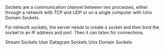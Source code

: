 Sockets are a communication channel between two processes, either through a network with TCP and UDP or on a single computer with Unix Domain Sockets.

For network sockets, the server needs to create a socket and then bind the socket to an IP address and port. Then it can listen for connections.

Stream Sockets
User Datagram Sockets
Unix Domain Sockets